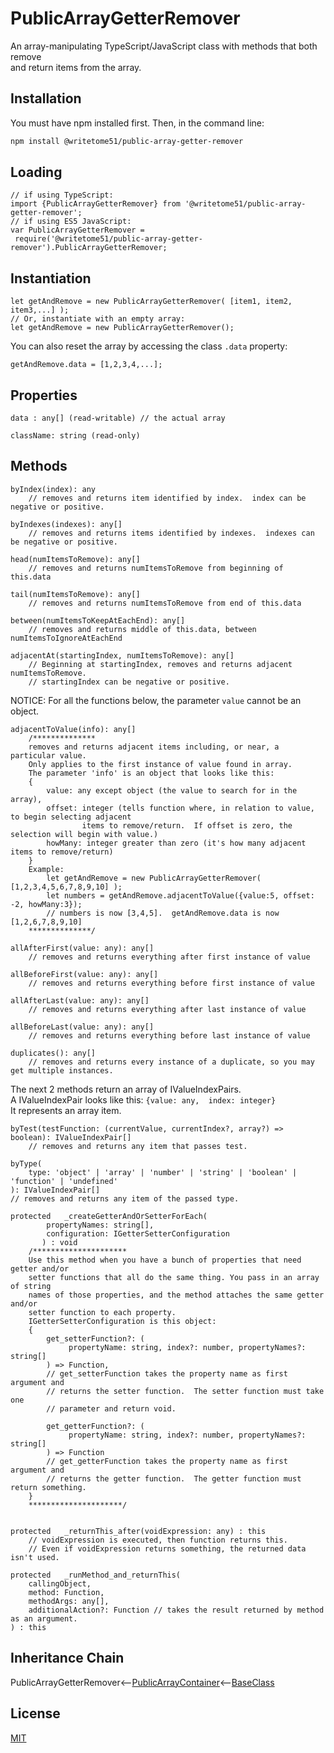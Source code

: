 # PublicArrayGetterRemover

An array-manipulating TypeScript/JavaScript class with methods that both remove   
and return items from the array.

## Installation

You must have npm installed first.  Then, in the command line:

```bash
npm install @writetome51/public-array-getter-remover
```

## Loading

    // if using TypeScript:
    import {PublicArrayGetterRemover} from '@writetome51/public-array-getter-remover';
    // if using ES5 JavaScript:
    var PublicArrayGetterRemover = 
	 require('@writetome51/public-array-getter-remover').PublicArrayGetterRemover;


## Instantiation

    let getAndRemove = new PublicArrayGetterRemover( [item1, item2, item3,...] );
    // Or, instantiate with an empty array:
    let getAndRemove = new PublicArrayGetterRemover();

You can also reset the array by accessing the class `.data` property:

    getAndRemove.data = [1,2,3,4,...];
    

## Properties
```
data : any[] (read-writable) // the actual array

className: string (read-only)
```
	
	
## Methods
```
byIndex(index): any
    // removes and returns item identified by index.  index can be negative or positive.

byIndexes(indexes): any[]
    // removes and returns items identified by indexes.  indexes can be negative or positive.

head(numItemsToRemove): any[]
    // removes and returns numItemsToRemove from beginning of this.data

tail(numItemsToRemove): any[]
    // removes and returns numItemsToRemove from end of this.data

between(numItemsToKeepAtEachEnd): any[]
    // removes and returns middle of this.data, between numItemsToIgnoreAtEachEnd

adjacentAt(startingIndex, numItemsToRemove): any[]
    // Beginning at startingIndex, removes and returns adjacent numItemsToRemove.
    // startingIndex can be negative or positive.
```
NOTICE:  For all the functions below, the parameter `value` cannot be an object.
```
adjacentToValue(info): any[]
    /**************
    removes and returns adjacent items including, or near, a particular value.
    Only applies to the first instance of value found in array.
    The parameter 'info' is an object that looks like this:
    {
        value: any except object (the value to search for in the array),
        offset: integer (tells function where, in relation to value, to begin selecting adjacent
                items to remove/return.  If offset is zero, the selection will begin with value.)
        howMany: integer greater than zero (it's how many adjacent items to remove/return)
    }
    Example:
        let getAndRemove = new PublicArrayGetterRemover( [1,2,3,4,5,6,7,8,9,10] );
        let numbers = getAndRemove.adjacentToValue({value:5, offset: -2, howMany:3});
        // numbers is now [3,4,5].  getAndRemove.data is now [1,2,6,7,8,9,10]
    **************/
            
allAfterFirst(value: any): any[]
    // removes and returns everything after first instance of value

allBeforeFirst(value: any): any[]
    // removes and returns everything before first instance of value

allAfterLast(value: any): any[]
    // removes and returns everything after last instance of value

allBeforeLast(value: any): any[]
    // removes and returns everything before last instance of value

duplicates(): any[]
    // removes and returns every instance of a duplicate, so you may get multiple instances.
```

The next 2 methods return an array of IValueIndexPairs.   
A IValueIndexPair looks like this:  `{value: any,  index: integer}`  
It represents an array item.
```
byTest(testFunction: (currentValue, currentIndex?, array?) => boolean): IValueIndexPair[]
    // removes and returns any item that passes test.

byType(
    type: 'object' | 'array' | 'number' | 'string' | 'boolean' | 'function' | 'undefined'
): IValueIndexPair[]
// removes and returns any item of the passed type.

protected   _createGetterAndOrSetterForEach(
		propertyNames: string[],
		configuration: IGetterSetterConfiguration
	   ) : void
    /*********************
    Use this method when you have a bunch of properties that need getter and/or 
    setter functions that all do the same thing. You pass in an array of string 
    names of those properties, and the method attaches the same getter and/or 
    setter function to each property.
    IGetterSetterConfiguration is this object:
    {
        get_setterFunction?: (
             propertyName: string, index?: number, propertyNames?: string[]
        ) => Function,
	    // get_setterFunction takes the property name as first argument and 
	    // returns the setter function.  The setter function must take one 
	    // parameter and return void.
	    
        get_getterFunction?: (
             propertyName: string, index?: number, propertyNames?: string[]
        ) => Function
	    // get_getterFunction takes the property name as first argument and 
	    // returns the getter function.  The getter function must return something.
    }
    *********************/ 
	   
	   
protected   _returnThis_after(voidExpression: any) : this
    // voidExpression is executed, then function returns this.
    // Even if voidExpression returns something, the returned data isn't used.

protected   _runMethod_and_returnThis(
    callingObject, 
    method: Function, 
    methodArgs: any[], 
    additionalAction?: Function // takes the result returned by method as an argument.
) : this
```

## Inheritance Chain

PublicArrayGetterRemover<--[PublicArrayContainer](https://github.com/writetome51/public-array-container#publicarraycontainer)<--[BaseClass](https://github.com/writetome51/typescript-base-class#baseclass)


## License
[MIT](https://choosealicense.com/licenses/mit/)